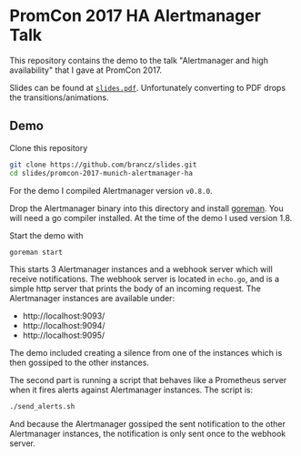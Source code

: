 PromCon 2017 HA Alertmanager Talk
=================================

This repository contains the demo to the talk "Alertmanager and high
availability" that I gave at PromCon 2017.

Slides can be found at [`slides.pdf`](slides.pdf). Unfortunately converting to
PDF drops the transitions/animations.

Demo
----

Clone this repository

```bash
git clone https://github.com/brancz/slides.git
cd slides/promcon-2017-munich-alertmanager-ha
```

For the demo I compiled Alertmanager version `v0.8.0`.

Drop the Alertmanager binary into this directory and install
[goreman](https://github.com/mattn/goreman). You will need a go compiler
installed. At the time of the demo I used version 1.8.

Start the demo with

```bash
goreman start
```

This starts 3 Alertmanager instances and a webhook server which will receive
notifications. The webhook server is located in `echo.go`, and is a simple http
server that prints the body of an incoming request. The Alertmanager instances
are available under:

* http://localhost:9093/
* http://localhost:9094/
* http://localhost:9095/

The demo included creating a silence from one of the instances which is then
gossiped to the other instances.

The second part is running a script that behaves like a Prometheus server when
it fires alerts against Alertmanager instances. The script is:

```bash
./send_alerts.sh
```

And because the Alertmanager gossiped the sent notification to the other
Alertmanager instances, the notification is only sent once to the webhook
server.
